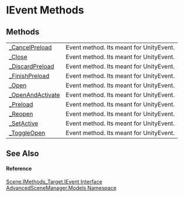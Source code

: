 # IEvent Methods




## Methods
<table>
<tr>
<td><a href="M_AdvancedSceneManager_Models_Scene_IMethods_Target_IEvent__CancelPreload">_CancelPreload</a></td>
<td>Event method. Its meant for UnityEvent.</td></tr>
<tr>
<td><a href="M_AdvancedSceneManager_Models_Scene_IMethods_Target_IEvent__Close">_Close</a></td>
<td>Event method. Its meant for UnityEvent.</td></tr>
<tr>
<td><a href="M_AdvancedSceneManager_Models_Scene_IMethods_Target_IEvent__DiscardPreload">_DiscardPreload</a></td>
<td>Event method. Its meant for UnityEvent.</td></tr>
<tr>
<td><a href="M_AdvancedSceneManager_Models_Scene_IMethods_Target_IEvent__FinishPreload">_FinishPreload</a></td>
<td>Event method. Its meant for UnityEvent.</td></tr>
<tr>
<td><a href="M_AdvancedSceneManager_Models_Scene_IMethods_Target_IEvent__Open">_Open</a></td>
<td>Event method. Its meant for UnityEvent.</td></tr>
<tr>
<td><a href="M_AdvancedSceneManager_Models_Scene_IMethods_Target_IEvent__OpenAndActivate">_OpenAndActivate</a></td>
<td>Event method. Its meant for UnityEvent.</td></tr>
<tr>
<td><a href="M_AdvancedSceneManager_Models_Scene_IMethods_Target_IEvent__Preload">_Preload</a></td>
<td>Event method. Its meant for UnityEvent.</td></tr>
<tr>
<td><a href="M_AdvancedSceneManager_Models_Scene_IMethods_Target_IEvent__Reopen">_Reopen</a></td>
<td>Event method. Its meant for UnityEvent.</td></tr>
<tr>
<td><a href="M_AdvancedSceneManager_Models_Scene_IMethods_Target_IEvent__SetActive">_SetActive</a></td>
<td>Event method. Its meant for UnityEvent.</td></tr>
<tr>
<td><a href="M_AdvancedSceneManager_Models_Scene_IMethods_Target_IEvent__ToggleOpen">_ToggleOpen</a></td>
<td>Event method. Its meant for UnityEvent.</td></tr>
</table>

## See Also


#### Reference
<a href="T_AdvancedSceneManager_Models_Scene_IMethods_Target_IEvent">Scene.IMethods_Target.IEvent Interface</a>  
<a href="N_AdvancedSceneManager_Models">AdvancedSceneManager.Models Namespace</a>  
